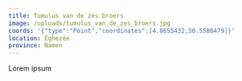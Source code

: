 ```yaml
---
title: Tumulus van de zes broers
image: /uploads/tumulus_van_de_zes_broers.jpg
coords: '{"type":"Point","coordinates":[4.8655432,50.5586479]}'
location: Éghezée
province: Namen
---
```

Lorem ipsum